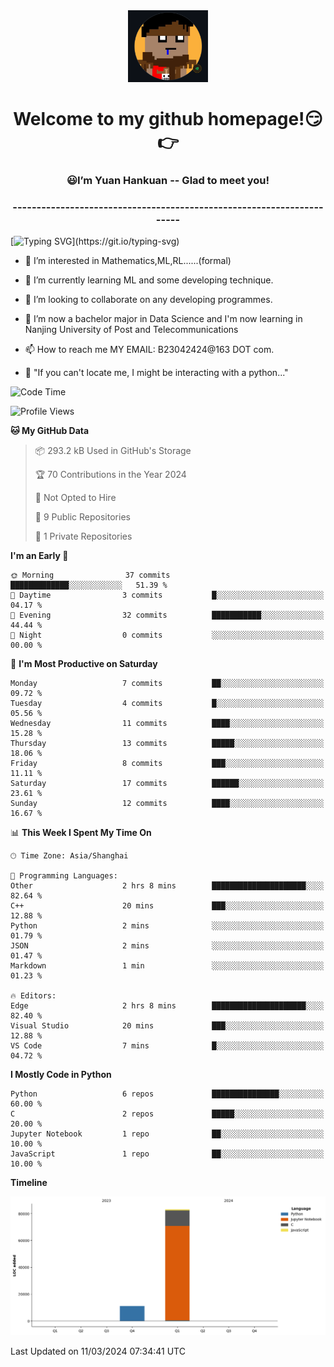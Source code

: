 <div align=center>
  <img width=128 src="image/figure.png">
</div>
<h1 align="center">Welcome to my github homepage!😏👉</h1>
<h3 align="center" >😃I’m Yuan Hankuan -- Glad to meet you!</h3>
<h3 align="center" >----------------------------------------------------------------------</h3>

  [![Typing SVG](https://readme-typing-svg.herokuapp.com?font=Fira+Code&pause=1000&random=false&width=450&lines=Here's+my+personal+infomation:)](https://git.io/typing-svg)

- 👀 I’m interested in Mathematics,ML,RL......(formal)
  
- 🌱 I’m currently learning ML and some developing technique.
  
- 💞️ I’m looking to collaborate on any developing programmes.
  
- 🍉 I’m now a bachelor major in Data Science and I'm now learning in Nanjing University of Post and Telecommunications
  
- 📫 How to reach me MY EMAIL: B23042424@163 DOT com.

- 🐍 "If you can't locate me, I might be interacting with a python..."

<!--START_SECTION:waka-->
![Code Time](http://img.shields.io/badge/Code%20Time-3%20hrs%2053%20mins-blue)

![Profile Views](http://img.shields.io/badge/Profile%20Views-365-blue)

**🐱 My GitHub Data** 

> 📦 293.2 kB Used in GitHub's Storage 
 > 
> 🏆 70 Contributions in the Year 2024
 > 
> 🚫 Not Opted to Hire
 > 
> 📜 9 Public Repositories 
 > 
> 🔑 1 Private Repositories 
 > 
**I'm an Early 🐤** 

```text
🌞 Morning                37 commits          █████████████░░░░░░░░░░░░   51.39 % 
🌆 Daytime                3 commits           █░░░░░░░░░░░░░░░░░░░░░░░░   04.17 % 
🌃 Evening                32 commits          ███████████░░░░░░░░░░░░░░   44.44 % 
🌙 Night                  0 commits           ░░░░░░░░░░░░░░░░░░░░░░░░░   00.00 % 
```
📅 **I'm Most Productive on Saturday** 

```text
Monday                   7 commits           ██░░░░░░░░░░░░░░░░░░░░░░░   09.72 % 
Tuesday                  4 commits           █░░░░░░░░░░░░░░░░░░░░░░░░   05.56 % 
Wednesday                11 commits          ████░░░░░░░░░░░░░░░░░░░░░   15.28 % 
Thursday                 13 commits          █████░░░░░░░░░░░░░░░░░░░░   18.06 % 
Friday                   8 commits           ███░░░░░░░░░░░░░░░░░░░░░░   11.11 % 
Saturday                 17 commits          ██████░░░░░░░░░░░░░░░░░░░   23.61 % 
Sunday                   12 commits          ████░░░░░░░░░░░░░░░░░░░░░   16.67 % 
```


📊 **This Week I Spent My Time On** 

```text
🕑︎ Time Zone: Asia/Shanghai

💬 Programming Languages: 
Other                    2 hrs 8 mins        █████████████████████░░░░   82.64 % 
C++                      20 mins             ███░░░░░░░░░░░░░░░░░░░░░░   12.88 % 
Python                   2 mins              ░░░░░░░░░░░░░░░░░░░░░░░░░   01.79 % 
JSON                     2 mins              ░░░░░░░░░░░░░░░░░░░░░░░░░   01.47 % 
Markdown                 1 min               ░░░░░░░░░░░░░░░░░░░░░░░░░   01.23 % 

🔥 Editors: 
Edge                     2 hrs 8 mins        █████████████████████░░░░   82.40 % 
Visual Studio            20 mins             ███░░░░░░░░░░░░░░░░░░░░░░   12.88 % 
VS Code                  7 mins              █░░░░░░░░░░░░░░░░░░░░░░░░   04.72 % 
```

**I Mostly Code in Python** 

```text
Python                   6 repos             ███████████████░░░░░░░░░░   60.00 % 
C                        2 repos             █████░░░░░░░░░░░░░░░░░░░░   20.00 % 
Jupyter Notebook         1 repo              ██░░░░░░░░░░░░░░░░░░░░░░░   10.00 % 
JavaScript               1 repo              ██░░░░░░░░░░░░░░░░░░░░░░░   10.00 % 
```



**Timeline**

![Lines of Code chart](https://raw.githubusercontent.com/WilbertYuan/WilbertYuan/main/assets/bar_graph.png)


 Last Updated on 11/03/2024 07:34:41 UTC
<!--END_SECTION:waka-->

<!---
WilbertYuan/WilbertYuan is a ✨ special ✨ repository because its `README.md` (this file) appears on your GitHub profile.
You can click the Preview link to take a look at your changes.
--->
